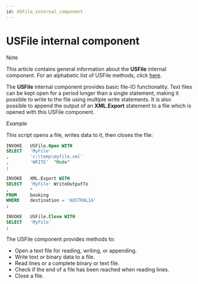 ```yaml
---
id: USFile_internal_component
---
```


# USFile internal component



> [!NOTE]
> This article contains general information about the **USFile** internal component.
> For an alphabetic list of USFile methods, click [here](/docs/Extensions/USFile_internal_component).

The **USFile** internal component provides basic file-IO functionality. Text files can be kept open for a period longer than a single statement, making it possible to write to the file using multiple write statements. It is also possible to append the output of an **XML.Export** statement to a file which is opened with this USFile component.

*Example*

This script opens a file, writes data to it, then closes the file:

```sql
INVOKE   USFile.Open WITH
SELECT   'MyFile'
,        'c:\temp\myfile.xml'
,        'WRITE'  "Mode"
;

INVOKE   XML.Export WITH
SELECT   'MyFile' WriteOutputTo
,        *
FROM     booking
WHERE    destination = 'AUSTRALIA'
;

INVOKE   USFile.Close WITH
SELECT   'MyFile'
;
```

The USFile component provides methods to:

- Open a text file for reading, writing, or appending.
- Write text or binary data to a file.
- Read lines or a complete binary or text file.
- Check if the end of a file has been reached when reading lines.
- Close a file.